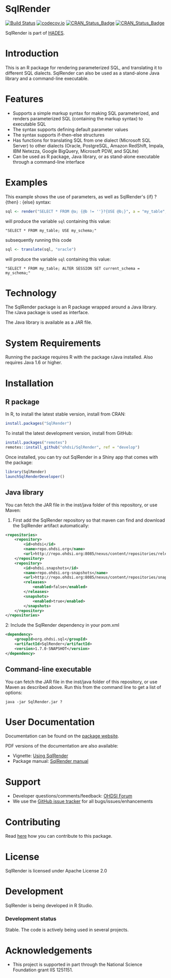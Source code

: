 SqlRender
=========

[![Build Status](https://github.com/OHDSI/SqlRender/workflows/R-CMD-check/badge.svg)](https://github.com/OHDSI/SqlRender/actions?query=workflow%3AR-CMD-check)
[![codecov.io](https://codecov.io/github/OHDSI/SqlRender/coverage.svg?branch=master)](https://codecov.io/github/OHDSI/SqlRender?branch=master)
[![CRAN_Status_Badge](http://www.r-pkg.org/badges/version/SqlRender)](https://cran.r-project.org/package=SqlRender)
[![CRAN_Status_Badge](http://cranlogs.r-pkg.org/badges/SqlRender)](https://cran.r-project.org/package=SqlRender)

SqlRender is part of [HADES](https://ohdsi.github.io/Hades/).

Introduction
============
This is an R package for rendering parameterized SQL, and translating it to different SQL dialects. SqlRender can also be used as a stand-alone Java library and a command-line executable.

Features
========
- Supports a simple markup syntax for making SQL parameterized, and renders parameterized SQL (containing the markup syntax) to executable SQL
- The syntax supports defining default parameter values
- The syntax supports if-then-else structures
- Has functions for translating SQL from one dialect (Microsoft SQL Server) to other dialects (Oracle, PostgreSQL, Amazon RedShift, Impala, IBM Netezza, Google BigQuery, Microsoft PDW, and SQLite)
- Can be used as R package, Java library, or as stand-alone executable through a command-line interface

Examples
========
This example shows the use of parameters, as well as SqlRender's {if} ? {then} : {else} syntax:

```r
sql <- render("SELECT * FROM @a; {@b != ''}?{USE @b;}", a = "my_table", b = "my_schema")
```

will produce the variable `sql` containing this value: 

```
"SELECT * FROM my_table; USE my_schema;"
```

subsequently running this code

```r
sql <- translate(sql, "oracle")
```

will produce the variable `sql` containing this value: 

```
"SELECT * FROM my_table; ALTER SESSION SET current_schema =  my_schema;"
```

Technology
==========
The SqlRender package is an R package wrapped around a Java library. The rJava package is used as interface.

The Java library is available as a JAR file.

System Requirements
===================
Running the package requires R with the package rJava installed. Also requires Java 1.6 or higher.

Installation
=============
## R package

In R, to install the latest stable version, install from CRAN:

```r
install.packages("SqlRender")
```
  
To install the latest development version, install from GitHub:

```r
install.packages("remotes")
remotes::install_github("ohdsi/SqlRender", ref = "develop")
```

Once installed, you can try out SqlRender in a Shiny app that comes with the package:

```r
library(SqlRender)
launchSqlRenderDeveloper()
```

## Java library
You can fetch the JAR file in the inst/java folder of this repository, or use Maven:

1. First add the SqlRender repository so that maven can find and download the SqlRender artifact automatically:
```xml
<repositories>
	<repository>
		<id>ohdsi</id>
		<name>repo.ohdsi.org</name>
		<url>http://repo.ohdsi.org:8085/nexus/content/repositories/releases</url>
	</repository>
	<repository>
		<id>ohdsi.snapshots</id>
		<name>repo.ohdsi.org-snapshots</name>
		<url>http://repo.ohdsi.org:8085/nexus/content/repositories/snapshots</url>
		<releases>
			<enabled>false</enabled>
		</releases>
		<snapshots>
			<enabled>true</enabled>
		</snapshots>
	</repository>
</repositories>
```
2: Include the SqlRender dependency in your pom.xml
```xml
<dependency>
	<groupId>org.ohdsi.sql</groupId>
	<artifactId>SqlRender</artifactId>
	<version>1.7.0-SNAPSHOT</version>
</dependency>
```

## Command-line executable
You can fetch the JAR file in the inst/java folder of this repository, or use Maven as described above. Run this from the command line to get a list of options:
```
java -jar SqlRender.jar ?
```

User Documentation
==================
Documentation can be found on the [package website](https://ohdsi.github.io/SqlRender).

PDF versions of the documentation are also available:
* Vignette: [Using SqlRender](https://ohdsi.github.io/SqlRender/articles/UsingSqlRender.html)
* Package manual: [SqlRender manual](https://ohdsi.github.io/SqlRender/reference/index.html) 

Support
=======
* Developer questions/comments/feedback: <a href="http://forums.ohdsi.org/c/developers">OHDSI Forum</a>
* We use the <a href="https://github.com/OHDSI/SqlRender/issues">GitHub issue tracker</a> for all bugs/issues/enhancements

Contributing
============
Read [here](https://ohdsi.github.io/Hades/contribute.html) how you can contribute to this package.

License
=======
SqlRender is licensed under Apache License 2.0

Development
===========
SqlRender is being developed in R Studio.

### Development status

Stable. The code is actively being used in several projects.

Acknowledgements
================
- This project is supported in part through the National Science Foundation grant IIS 1251151.

